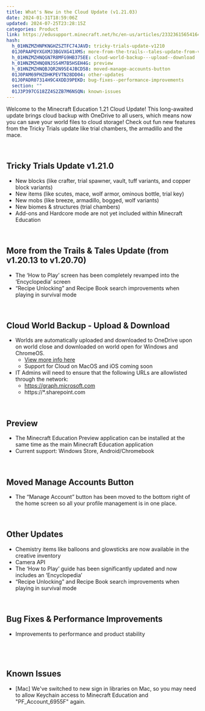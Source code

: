 ```yaml
---
title: What's New in the Cloud Update (v1.21.03)
date: 2024-01-31T18:59:06Z
updated: 2024-07-25T23:28:15Z
categories: Product
link: https://edusupport.minecraft.net/hc/en-us/articles/23323615654164-What-s-New-in-the-Cloud-Update-v1-21-03
hash:
  h_01HNZMZHNPKNGHZSZTFC74JAVD: tricky-trials-update-v1210
  01J0PAAPQYXGXMJ3BGVXG41XMS: more-from-the-trails--tales-update-from-v12013-to-v12070
  h_01HNZMZHNQGN7R8MFG9HB375EE: cloud-world-backup---upload--download
  h_01HNZMZHNQ8NJSS4M7B5HSEH4G: preview
  h_01HNZMZHNQBJQR2N95E4JBCD58: moved-manage-accounts-button
  01J0PAM69PHZDHKPEVTN28DD04: other-updates
  01J0PADR07314H9C4XDD39PEKD: bug-fixes--performance-improvements
  section: ""
  01J3P397CG18ZZ4S2ZB7M6NSQN: known-issues
---
```


Welcome to the Minecraft Education 1.21 Cloud Update! This long-awaited update brings cloud backup with OneDrive to all users, which means now you can save your world files to cloud storage! Check out fun new features from the Tricky Trials update like trial chambers, the armadillo and the mace.

 

## **Tricky Trials Update v1.21.0**

- New blocks (like crafter, trial spawner, vault, tuff variants, and copper block variants)
- New items (like scutes, mace, wolf armor, ominous bottle, trial key)
- New mobs (like breeze, armadillo, bogged, wolf variants)
- New biomes & structures (trial chambers)
- Add-ons and Hardcore mode are not yet included within Minecraft Education

 

## **More from the Trails & Tales Update (from v1.20.13 to v1.20.70)**

- The ‘How to Play’ screen has been completely revamped into the ‘Encyclopedia’ screen
- “Recipe Unlocking” and Recipe Book search improvements when playing in survival mode

 

## **Cloud World Backup - Upload & Download**

- Worlds are automatically uploaded and downloaded to OneDrive upon on world close and downloaded on world open for Windows and ChromeOS.  
  - [View more info here](https://aka.ms/mceducloudkb)
  - Support for Cloud on MacOS and iOS coming soon
- IT Admins will need to ensure that the following URLs are allowlisted through the network:
  - https://graph.microsoft.com
  - https://\*.sharepoint.com

 

## **Preview**

- The Minecraft Education Preview application can be installed at the same time as the main Minecraft Education application
- Current support: Windows Store, Android/Chromebook

 

## **Moved Manage Accounts Button**

- The “Manage Account” button has been moved to the bottom right of the home screen so all your profile management is in one place.

 

## **Other Updates**

- Chemistry items like balloons and glowsticks are now available in the creative inventory
- Camera API
- The ‘How to Play’ guide has been significantly updated and now includes an ‘Encyclopedia’
- “Recipe Unlocking” and Recipe Book search improvements when playing in survival mode

 

## **Bug Fixes & Performance Improvements**

- Improvements to performance and product stability

##  

## **Known Issues**

- \[Mac\] We've switched to new sign in libraries on Mac, so you may need to allow Keychain access to Minecraft Education and "PF_Account_6955F" again.
